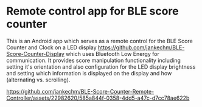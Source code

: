 # Remote control app for BLE score counter
This is an Android app which serves as a remote control for the BLE Score Counter and Clock on a LED display https://github.com/jankechm/BLE-Score-Counter-Display which uses Bluetooth Low Energy for communication.
It provides score manipulation functionality including setting it's orientation and also configuration for the LED display brightness and setting which information is displayed on the display and how (alternating vs. scrolling).


https://github.com/jankechm/BLE-Score-Counter-Remote-Controller/assets/22982620/585a844f-0358-4dd5-a47c-d7cc78ae622b

